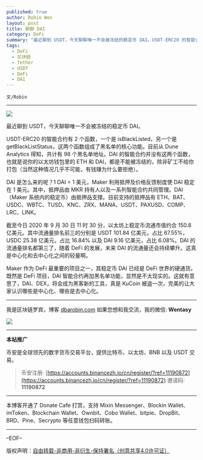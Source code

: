 ```yaml
---
published: true
author: Robin Wen
layout: post
title: 聊聊 DAI
category: DeFi
summary: "最近聊到 USDT，今天聊聊唯一不会被冻结的稳定币 DAI。USDT-ERC20 的智能合约有 2 个函数，一个是 isBlackListed，另一个是 getBlackListStatus，这两个函数组成了黑名单的核心功能。目前从 Dune Analytics 得知，共计有 98 个黑名单地址。DAI 的智能合约并没有这两个函数，也就是说你的以太坊钱包里的 ETH 和 DAI，都是不能被冻结的，除非矿工不给你打包（当然这种情况几乎不可能，有钱赚为什么要拒绝）。既然是 DeFi 项目，DAI 智能合约再加黑名单功能，显然是不太现实的。"
tags:
  - DeFi
  - 区块链
  - Tether
  - USDT
  - DeFi
  - DAI
---
```


`文/Robin`

***

![](https://cdn.dbarobin.com/ft2w15r.png)

最近聊到 USDT，今天聊聊唯一不会被冻结的稳定币 DAI。

USDT-ERC20 的智能合约有 2 个函数，一个是 isBlackListed，另一个是 getBlackListStatus，这两个函数组成了黑名单的核心功能。目前从 Dune Analytics 得知，共计有 98 个黑名单地址。DAI 的智能合约并没有这两个函数，也就是说你的以太坊钱包里的 ETH 和 DAI，都是不能被冻结的，除非矿工不给你打包（当然这种情况几乎不可能，有钱赚为什么要拒绝）。

DAI 是怎么来的呢？1 DAI = 1 美元，Maker 利用抵押及价格反馈制度使 DAI 稳定在 1 美元。其中，抵押品由 MKR 持有人以及一系列智能合约共同管理。DAI（Maker 系统内的稳定币）由抵押品支撑。目前支持的抵押品有 ETH、BAT、USDC、WBTC、TUSD、KNC、ZRX、MANA、USDT、PAXUSD、COMP、LRC、LINK。

截至今日 2020 年 9 月 30 日 11 时 30 分，以太坊上稳定币流通市值约合 150.8 亿美元。其中流通量排名前三的分别是 USDT 101.84 亿美元，占比 67.55%，USDC 25.38 亿美元，占比 16.84% 以及 DAI 9.16 亿美元，占比 6.08%。DAI 的流通量排名都第三了，随着 DeFi 的发展，未来 DAI 的流通量还会持续攀升。这真是中心化和去中心化之间的较量啊。

Maker 作为 DeFi 最重要的项目之一，其稳定币 DAI 已经是 DeFi 世界的硬通货。既然是 DeFi 项目，DAI 智能合约再加黑名单功能，显然是不太现实的。这就有意思了，DAI、DEX，将会成为黑客新的工具，真是 KuCoin 被盗一次，完美的让大家认识哪些是中心化、哪些是去中心化。

***

我是区块链罗宾，博客 [dbarobin.com](https://dbarobin.com/)
如果您想和我交流，我的微信: **Wentasy**

![](https://cdn.dbarobin.com/v4yywe2.png)

***

**本站推广**

币安是全球领先的数字货币交易平台，提供比特币、以太坊、BNB 以及 USDT 交易。

> 币安注册: [https://accounts.binancezh.io/cn/register/?ref=11190872](https://accounts.binancezh.io/cn/register/?ref=11190872)
> 邀请码: **11190872**

***

本博客开通了 Donate Cafe 打赏，支持 Mixin Messenger、Blockin Wallet、imToken、Blockchain Wallet、Ownbit、Cobo Wallet、bitpie、DropBit、BRD、Pine、Secrypto 等任意钱包扫码转账。

<center>
    <div class="--donate-button"
         data-button-id="f8b9df0d-af9a-460d-8258-d3f435445075"
    ></div>
</center>

***

–EOF–

版权声明：[自由转载-非商用-非衍生-保持署名（创意共享4.0许可证）](http://creativecommons.org/licenses/by-nc-nd/4.0/deed.zh)